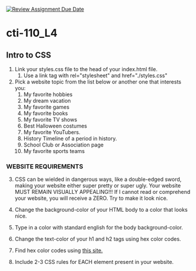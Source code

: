 [![Review Assignment Due Date](https://classroom.github.com/assets/deadline-readme-button-22041afd0340ce965d47ae6ef1cefeee28c7c493a6346c4f15d667ab976d596c.svg)](https://classroom.github.com/a/_Fju4dd-)
# cti-110_L4
## Intro to CSS

1. Link your styles.css file to the head of your index.html file.
   1. Use a link tag with rel="stylesheet" and href="./styles.css"
2. Pick a website topic from the list below or another one that interests you:
   1. My favorite hobbies
   2. My dream vacation
   3. My favorite games
   4. My favorite books
   5. My favorite TV shows
   6. Best Halloween costumes
   7. My favorite YouTubers. 
   8. History Timeline of a period in history.
   9. School Club or Association page
   10. My favorite sports teams

### WEBSITE REQUIREMENTS   
   
3. CSS can be wielded in dangerous ways, like a double-edged sword, making your website either super pretty or super ugly. Your website MUST REMAIN VISUALLY APPEALING!!! If I cannot read or comprehend your website, you will receive a ZERO. Try to make it look nice. 


12. Change the background-color of your HTML body to a color that looks nice.
   1. Type in a color with standard english for the body background-color.
13. Change the text-color of your h1 and h2 tags using hex color codes. 
   1. Find hex color codes using <a href="https://htmlcolorcodes.com/">this site.</a>
14. Include 2-3 CSS rules for EACH element present in your website.